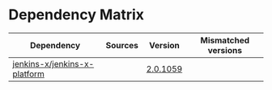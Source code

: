 # Dependency Matrix

Dependency | Sources | Version | Mismatched versions
---------- | ------- | ------- | -------------------
[jenkins-x/jenkins-x-platform](https://github.com/jenkins-x/jenkins-x-platform.git) |  | [2.0.1059](https://github.com/jenkins-x/jenkins-x-platform/releases/tag/v2.0.1059) | 

